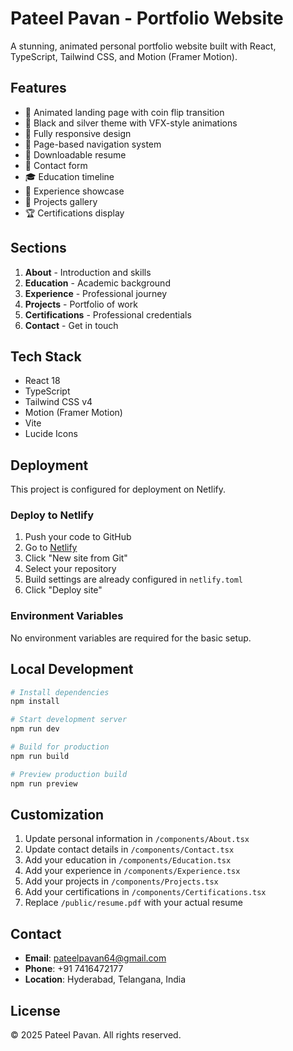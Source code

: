 # Pateel Pavan - Portfolio Website

A stunning, animated personal portfolio website built with React, TypeScript, Tailwind CSS, and Motion (Framer Motion).

## Features

- 🎨 Animated landing page with coin flip transition
- 🌙 Black and silver theme with VFX-style animations
- 📱 Fully responsive design
- 🎯 Page-based navigation system
- 📄 Downloadable resume
- 📧 Contact form
- 🎓 Education timeline
- 💼 Experience showcase
- 🚀 Projects gallery
- 🏆 Certifications display

## Sections

1. **About** - Introduction and skills
2. **Education** - Academic background
3. **Experience** - Professional journey
4. **Projects** - Portfolio of work
5. **Certifications** - Professional credentials
6. **Contact** - Get in touch

## Tech Stack

- React 18
- TypeScript
- Tailwind CSS v4
- Motion (Framer Motion)
- Vite
- Lucide Icons

## Deployment

This project is configured for deployment on Netlify.

### Deploy to Netlify

1. Push your code to GitHub
2. Go to [Netlify](https://netlify.com)
3. Click "New site from Git"
4. Select your repository
5. Build settings are already configured in `netlify.toml`
6. Click "Deploy site"

### Environment Variables

No environment variables are required for the basic setup.

## Local Development

```bash
# Install dependencies
npm install

# Start development server
npm run dev

# Build for production
npm run build

# Preview production build
npm run preview
```

## Customization

1. Update personal information in `/components/About.tsx`
2. Update contact details in `/components/Contact.tsx`
3. Add your education in `/components/Education.tsx`
4. Add your experience in `/components/Experience.tsx`
5. Add your projects in `/components/Projects.tsx`
6. Add your certifications in `/components/Certifications.tsx`
7. Replace `/public/resume.pdf` with your actual resume

## Contact

- **Email**: pateelpavan64@gmail.com
- **Phone**: +91 7416472177
- **Location**: Hyderabad, Telangana, India

## License

© 2025 Pateel Pavan. All rights reserved.
